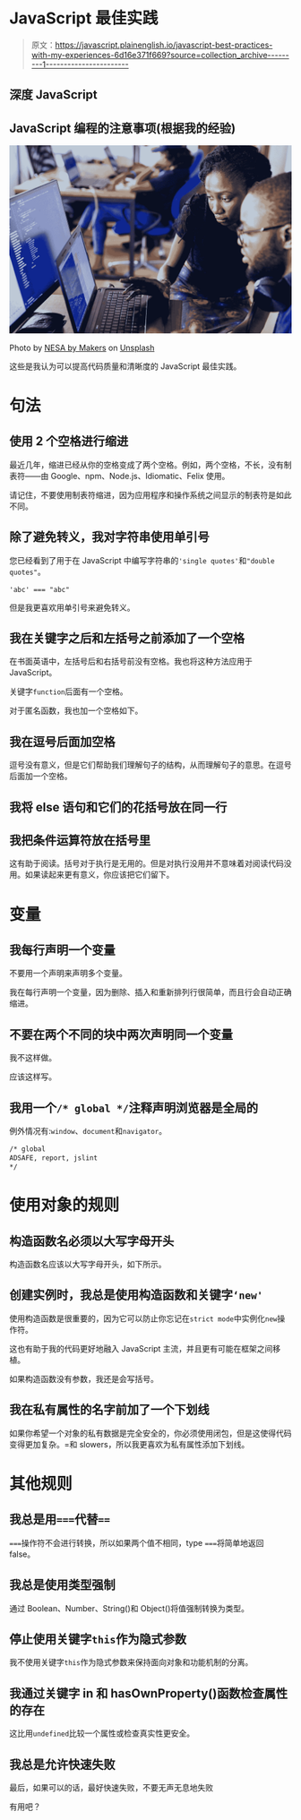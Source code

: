 # JavaScript 最佳实践

> 原文：<https://javascript.plainenglish.io/javascript-best-practices-with-my-experiences-6d16e371f669?source=collection_archive---------1----------------------->

## 深度 JavaScript

## JavaScript 编程的注意事项(根据我的经验)

![](img/1f7013560844ca30fb32d222feff2676.png)

Photo by [NESA by Makers](https://unsplash.com/@nesabymakers?utm_source=medium&utm_medium=referral) on [Unsplash](https://unsplash.com?utm_source=medium&utm_medium=referral)

这些是我认为可以提高代码质量和清晰度的 JavaScript 最佳实践。

# 句法

## **使用 2 个空格**进行缩进

最近几年，缩进已经从你的空格变成了两个空格。例如，两个空格，不长，没有制表符——由 Google、npm、Node.js、Idiomatic、Felix 使用。

请记住，不要使用制表符缩进，因为应用程序和操作系统之间显示的制表符是如此不同。

## 除了避免转义，我对字符串使用单引号

您已经看到了用于在 JavaScript 中编写字符串的`'single quotes'`和`"double quotes"`。

```
'abc' === "abc"
```

但是我更喜欢用单引号来避免转义。

## 我在关键字之后和左括号之前添加了一个空格

在书面英语中，左括号后和右括号前没有空格。我也将这种方法应用于 JavaScript。

关键字`function`后面有一个空格。

对于匿名函数，我也加一个空格如下。

## 我在逗号后面加空格

逗号没有意义，但是它们帮助我们理解句子的结构，从而理解句子的意思。在逗号后面加一个空格。

## 我将 else 语句和它们的花括号放在同一行

## 我把条件运算符放在括号里

这有助于阅读。括号对于执行是无用的。但是对执行没用并不意味着对阅读代码没用。如果读起来更有意义，你应该把它们留下。

# 变量

## 我每行声明一个变量

不要用一个声明来声明多个变量。

我在每行声明一个变量，因为删除、插入和重新排列行很简单，而且行会自动正确缩进。

## 不要在两个不同的块中两次声明同一个变量

我不这样做。

应该这样写。

## 我用一个`/* global */`注释声明浏览器是全局的

例外情况有:`window`、`document`和`navigator`。

```
/* global
ADSAFE, report, jslint
*/
```

# 使用对象的规则

## 构造函数名必须以大写字母开头

构造函数名应该以大写字母开头，如下所示。

## 创建实例时，我总是使用构造函数和关键字`‘new'`

使用构造函数是很重要的，因为它可以防止你忘记在`strict mode`中实例化`new`操作符。

这也有助于我的代码更好地融入 JavaScript 主流，并且更有可能在框架之间移植。

如果构造函数没有参数，我还是会写括号。

## 我在私有属性的名字前加了一个下划线

如果你希望一个对象的私有数据是完全安全的，你必须使用闭包，但是这使得代码变得更加复杂。=和 slowers，所以我更喜欢为私有属性添加下划线。

# 其他规则

## 我总是用`===`代替`==`

`===`操作符不会进行转换，所以如果两个值不相同，type `===`将简单地返回 false。

## 我总是使用类型强制

通过 Boolean、Number、String()和 Object()将值强制转换为类型。

## 停止使用关键字`this`作为隐式参数

我不使用关键字`this`作为隐式参数来保持面向对象和功能机制的分离。

## 我通过关键字 in 和 hasOwnProperty()函数检查属性的存在

这比用`undefined`比较一个属性或检查真实性更安全。

## 我总是允许快速失败

最后，如果可以的话，最好快速失败，不要无声无息地失败

有用吧？